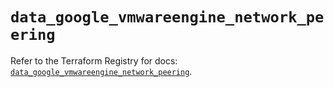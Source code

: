 # `data_google_vmwareengine_network_peering`

Refer to the Terraform Registry for docs: [`data_google_vmwareengine_network_peering`](https://registry.terraform.io/providers/hashicorp/google-beta/5.39.1/docs/data-sources/google_vmwareengine_network_peering).
